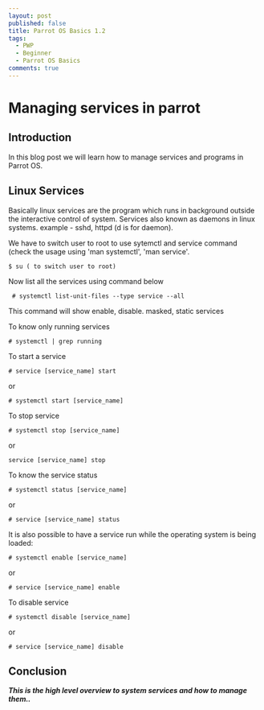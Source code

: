 ```yaml
---
layout: post
published: false
title: Parrot OS Basics 1.2
tags:
  - PWP
  - Beginner
  - Parrot OS Basics
comments: true
---
```

# Managing services in parrot

## Introduction

In this blog post we will learn how to manage services and programs in Parrot OS.

## Linux Services

Basically linux services are the program which runs in background outside the interactive control of system.
Services also known as daemons in linux systems. example - sshd, httpd (d is for daemon).

We have to switch user to root to use sytemctl and service command (check the usage using 'man systemctl', 'man service'.

``
$ su ( to switch user to root)
``

Now list all the services using command below
~~~
 # systemctl list-unit-files --type service --all

~~~
This command will show enable, disable. masked, static services

To know only running services
~~~
# systemctl | grep running
~~~

To start a service 
~~~
# service [service_name] start
~~~
or
~~~
# systemctl start [service_name]
~~~
To stop service
~~~
# systemctl stop [service_name]
~~~
or
~~~
service [service_name] stop
~~~
To know the service status
~~~
# systemctl status [service_name]
~~~
or
~~~
# service [service_name] status
~~~

It is also possible to have a service run while the operating system is being loaded:

~~~
# systemctl enable [service_name]
~~~
or
~~~
# service [service_name] enable
~~~

To disable service
~~~
# systemctl disable [service_name]
~~~
or
~~~
# service [service_name] disable
~~~

## Conclusion

_**This is the high level overview to system services and how to manage them..**_
